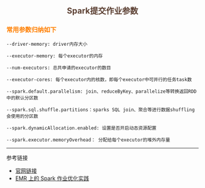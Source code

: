 ## <center><font color=#5C4033>Spark提交作业参数</font></center>

### <font color=#FF7F00>常用参数归纳如下</font>
```
--driver-memory: driver内存大小

--executor-memory: 每个executor的内存

--num-executors: 总共申请的executor的数目

--executor-cores: 每个executor内的核数，即每个executor中可并行的任务task数

--spark.default.parallelism: join、reduceByKey、parallelize等转换返回RDD中的默认分区数

--spark.sql.shuffle.partitions：sparks SQL join、聚合等进行数据shuffling会使用的分区数

--spark.dynamicAllocation.enabled: 设置是否开启动态资源配置

--spark.executor.memoryOverhead： 分配给每个executor的堆外内存量
```


---

参考链接
* [官网链接](http://spark.apache.org/docs/latest/submitting-applications.html#launching-applications-with-spark-submit)
* [EMR 上的 Spark 作业优化实践](https://aws.amazon.com/cn/blogs/china/spark-job-ptimization-practice-on-emr/)

